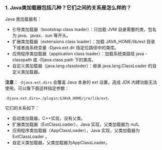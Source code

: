 ### 1. Java类加载器包括几种？它们之间的关系是怎么样的？
Java 类加载器有：

- 引导类加载器（bootstrap class loader）：只加载 JVM 自身需要的类，包名为 java、javax、sun 等开头。
- 扩展类加载器（extensions class loader）：加载 JAVA_HOME/lib/ext 目录下或者由系统变量 -Djava.ext.dir 指定位路径中的类库。
- 应用程序类加载器（application class loader）：加载系统类路径 java -classpath 或 -Djava.class.path 下的类库。
- 自定义类加载器（java.lang.classloder）：继承 java.lang.ClassLoader 的自定义类加载器。

**注意：** `-Djava.ext.dirs` 会覆盖 Java 本身的 ext 设置，造成 JDK 内建功能无法使用。可以像下面这样指定参数：

```shell
-Djava.ext.dirs=./plugin:$JAVA_HOME/jre/lib/ext。
```

它们的关系如下：

- 启动类加载器，C++实现，没有父类。
- 扩展类加载器（ExtClassLoader），Java 实现，父类加载器为 null。
- 应用程序类加载器（AppClassLoader），Java 实现，父类加载器为 ExtClassLoader 。
- 自定义类加载器，父类加载器为AppClassLoader。

